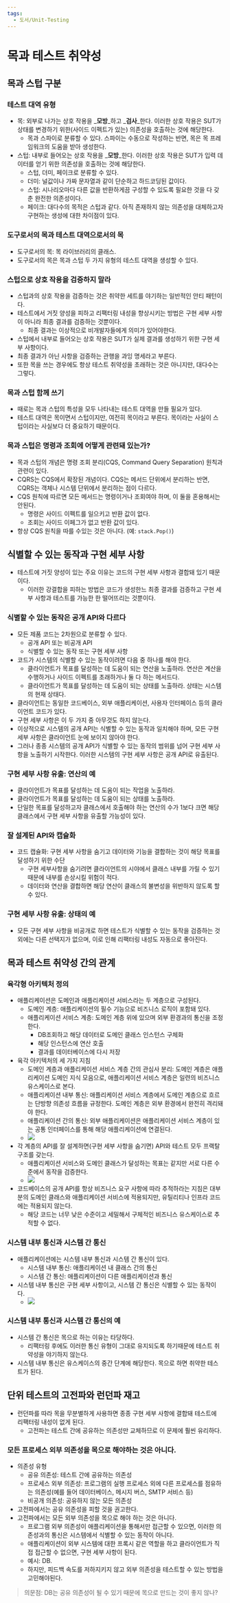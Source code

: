 ```yaml
---
tags:
  - 도서/Unit-Testing
---
```


# 목과 테스트 취약성

## 목과 스텁 구분

### 테스트 대역 유형

* 목: 외부로 나가는 상호 작용을 _**모방**_하고 _**검사**_한다. 이러한 상호 작용은 SUT가 상태를 변경하기 위한(사이드 이펙트가 있는) 의존성을 호출하는 것에 해당한다.
  * 목과 스파이로 분류할 수 있다. 스파이는 수동으로 작성하는 반면, 목은 목 프레임워크의 도움을 받아 생성한다.
* 스텁: 내부로 들어오는 상호 작용을 _**모방**_한다. 이러한 상호 작용은 SUT가 입력 데이터를 얻기 위한 의존성을 호출하는 것에 해당한다.
  * 스텁, 더미, 페이크로 분류할 수 있다.
  * 더미: 널값이나 가짜 문자열과 같이 단순하고 하드코딩된 값이다.
  * 스텁: 시나리오마다 다른 값을 반환하게끔 구성할 수 있도록 필요한 것을 다 갖춘 완전한 의존성이다.
  * 페이크: 대다수의 목적은 스텁과 같다. 아직 존재하지 않는 의존성을 대체하고자 구현하는 생성에 대한 차이점이 있다.

### 도구로서의 목과 테스트 대역으로서의 목

* 도구로서의 목: 목 라이브러리의 클래스.
* 도구로서의 목은 목과 스텁 두 가지 유형의 테스트 대역을 생성할 수 있다.

### 스텁으로 상호 작용을 검증하지 말라

* 스텁과의 상호 작용을 검증하는 것은 취약한 세트를 야기하는 일반적인 안티 패턴이다.
* 테스트에서 거짓 양성을 피하고 리팩터링 내성을 향상시키는 방법은 구현 세부 사항이 아니라 최종 결과를 검증하는 것뿐이다.
  * 최종 결과는 이상적으로 비개발자들에게 의미가 있어야한다.
* 스텁에서 내부로 들어오는 상호 작용은 SUT가 실제 결과를 생성하기 위한 구현 세부 사항이다.
* 최종 결과가 아닌 사항을 검증하는 관행을 과잉 명세라고 부른다.
* 또한 목을 쓰는 경우에도 항상 테스트 취약성을 초래하는 것은 아니지만, 대다수는 그렇다.

### 목과 스텁 함께 쓰기

* 때로는 목과 스텁의 특성을 모두 나타내는 테스트 대역을 만들 필요가 있다.
* 테스트 대역은 목이면서 스텁이지만, 여전히 목이라고 부른다. 목이라는 사실이 스텁이라는 사실보다 더 중요하기 때문이다.

### 목과 스텁은 명령과 조회에 어떻게 관련돼 있는가?

* 목과 스텁의 개념은 명령 조회 분리(CQS, Command Query Separation) 원칙과 관련이 있다.
* CQRS는 CQS에서 확장된 개념이다. CQS는 메서드 단위에서 분리하는 반면, CQRS는 객체나 시스템 단위에서 분리하는 점이 다르다.
* CQS 원칙에 따르면 모든 메서드는 명령이거나 조회여야 하며, 이 둘을 혼용해서는 안된다.
  * 명령은 사이드 이펙트를 일으키고 반환 값이 없다.
  * 조회는 사이드 이페그가 없고 반환 값이 있다.
* 항상 CQS 원칙을 따를 수있는 것은 아니다. (예: `stack.Pop()`)

## 식별할 수 있는 동작과 구현 세부 사항

* 테스트에 거짓 양성이 있는 주요 이유는 코드의 구현 세부 사항과 결합돼 있기 때문이다.
  * 이러한 강결합을 피하는 방법은 코드가 생성한느 최종 결과를 검증하고 구현 세부 사항과 테스트를 가능한 한 떨어뜨리는 것뿐이다.

### 식별할 수 있는 동작은 공개 API와 다르다

* 모든 제품 코드는 2차원으로 분류할 수 있다.
  * 공개 API 또는 비공개 API
  * 식별할 수 있는 동작 또는 구현 세부 사항
* 코드가 시스템의 식별할 수 있는 동작이려면 다음 중 하나를 해야 한다.
  * 클라이언트가 목표를 달성하는 데 도움이 되는 연산을 노출하라. 연산은 계산을 수행하거나 사이드 이펙트를 초래하거나 둘 다 하는 메서드다.
  * 클라이언트가 목표를 달성하는 데 도움이 되는 상태를 노출하라. 상태는 시스템의 현재 상태다.
* 클라이언트는 동일한 코드베이스, 외부 애플리케이션, 사용자 인터페이스 등의 클라이언트 코드가 있다.
* 구현 세부 사항은 이 두 가지 중 아무것도 하지 않는다.
* 이상적으로 시스템의 공개 API는 식별할 수 있는 동작과 일치해야 하며, 모든 구현 세부 사항은 클라이언트 눈에 보이지 않아야 한다.
* 그러나 종종 시스템의 공개 API가 식별할 수 있는 동작의 범위를 넘어 구현 세부 사항을 노출하기 시작한다. 이러한 시스템의 구현 세부 사항은 공개 API로 유출된다.

### 구현 세부 사항 유출: 연산의 예

* 클라이언트가 목표를 달성하는 데 도움이 되는 작업을 노출하라.
* 클라이언트가 목표를 달성하는 데 도움이 되는 상태를 노출하라.
* 단일한 목표를 달성하고자 클래스에서 호출해야 하는 연산의 수가 1보다 크면 해당 클래스에서 구현 세부 사항을 유출할 가능성이 있다.

### 잘 설계된 API와 캡슐화

* 코드 캡슐화: 구현 세부 사항을 숨기고 데이터와 기능을 결합하는 것이 해당 목표를 달성하기 위한 수단
  * 구현 세부사항을 숨기려면 클라이언트의 시야에서 클래스 내부를 가릴 수 있기 때문에 내부를 손상시킬 위험이 적다.
  * 데이터와 연산을 결합하면 해당 연산이 클래스의 불변성을 위반하지 않도록 할 수 있다.

### 구현 세부 사항 유출: 상태의 예

* 모든 구현 세부 사항을 비공개로 하면 테스트가 식별할 수 있는 동작을 검증하는 것 외에는 다른 선택지가 없으며, 이로 인해 리팩터링 내성도 자동으로 좋아진다.

## 목과 테스트 취약성 간의 관계

### 육각형 아키텍처 정의

* 애플리케이션은 도메인과 애플리케이션 서비스라는 두 계층으로 구성된다.
  * 도메인 계층: 애플리케이션의 필수 기능으로 비즈니스 로직이 포함돼 있다.
  * 애플리케이션 서비스 계층: 도메인 계층 위에 있으며 외부 환경과의 통신을 조정한다.
    * DB조회하고 해당 데이터로 도메인 클래스 인스턴스 구체화
    * 해당 인스턴스에 연산 호출
    * 결과를 데이터베이스에 다시 저장
* 육각 아키텍처의 세 가지 지침
  * 도메인 계층과 애플리케이션 서비스 계층 간의 관심사 분리: 도메인 계층은 애플리케이션 도메인 지식 모음으로, 애플리케이션 서비스 계층은 일련의 비즈니스 유스케이스로 본다.
  * 애플리케이션 내부 통신: 애플리케이션 서비스 계층에서 도메인 계층으로 흐르는 단방향 의존성 흐름을 규정한다. 도메인 계층은 외부 환경에서 완전히 격리돼야 한다.
  * 애플리케이션 간의 통신: 외부 애플리케이션은 애플리케이션 서비스 계층이 있는 공통 인터페이스를 통해 해당 애플리케이션에 연결된다.
  * ![](<assets/Pasted image 20230906110002.png>)
* 각 계층의 API를 잘 설계하면(구현 세부 사항을 숨기면) API와 테스트 모두 프랙탈 구조를 갖는다.
  * 애플리케이션 서비스와 도메인 클래스가 달성하는 목표는 같지만 서로 다른 수준에서 동작을 검증한다.
  * ![](<assets/Pasted image 20230906110008.png>)
* 코드베이스의 공개 API를 항상 비즈니스 요구 사항에 따라 추적하라는 지침은 대부분의 도메인 클래스와 애플리케이션 서비스에 적용되지만, 유틸리티나 인프라 코드에는 적용되지 않는다.
  * 해당 코드는 너무 낮은 수준이고 세밀해서 구체적인 비즈니스 유스케이스로 추적할 수 없다.

### 시스템 내부 통신과 시스템 간 통신

* 애플리케이션에는 시스템 내부 통신과 시스템 간 통신이 있다.
  * 시스템 내부 통신: 애플리케이션 내 클래스 간의 통신
  * 시스템 간 통신: 애플리케이션이 다른 애플리케이션과 통신
* 시스템 내부 통신은 구현 세부 사항이고, 시스템 간 통신은 식별할 수 있는 동작이다.
  * ![](<assets/Pasted image 20230906111648.png>)

### 시스템 내부 통신과 시스템 간 통신의 예

* 시스템 간 통신은 목으로 하는 이유는 타당하다.
  * 리팩터링 후에도 이러한 통신 유형이 그대로 유지되도록 하기때문에 테스트 취약성을 야기하지 않는다.
* 시스템 내부 통신은 유스케이스의 중간 단계에 해당한다. 목으로 하면 취약한 테스트가 된다.

## 단위 테스트의 고전파와 런던파 재고

* 런던파를 따라 목을 무분별하게 사용하면 종종 구현 세부 사항에 결합돼 테스트에 리팩터링 내성이 없게 된다.
  * 고전파는 테스트 간에 공유하는 의존성만 교체하므로 이 문제에 훨씬 유리하다.

### 모든 프로세스 외부 의존성을 목으로 해야하는 것은 아니다.

* 의존성 유형
  * 공유 의존성: 테스트 간에 공유하는 의존성
  * 프로세스 외부 의존성: 프로그램의 실행 프로세스 외에 다른 프로세스를 점유하는 의존성(예를 들어 데이터베이스, 메시지 버스, SMTP 서비스 등)
  * 비공개 의존성: 공유하지 않는 모든 의존성
* 고전파에서는 공유 의존성을 피할 것을 권고한다.
* 고전파에서는 모든 외부 의존성을 목으로 해야 하는 것은 아니다.
  * 프로그램 외부 의존성이 애플리케이션을 통해서만 접근할 수 있으면, 이러한 의존성과의 통신은 시스템에서 식별할 수 있는 동작이 아니다.
  * 애플리케이션이 외부 시스템에 대한 프록시 같은 역할을 하고 클라이언트가 직접 접근할 수 없으면, 구현 세부 사항이 된다.
  * 예시: DB.
  * 하지만, 피드백 속도를 저하지키지 않고 외부 의존성을 테스트할 수 있는 방법을 고민해야된다.

> 의문점: DB는 공유 의존성이 될 수 있기 때문에 목으로 만드는 것이 좋지 않나?
